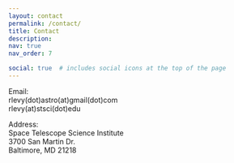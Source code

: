 ```yaml
---
layout: contact
permalink: /contact/
title: Contact
description: 
nav: true
nav_order: 7

social: true  # includes social icons at the top of the page
---
```


Email:<br>
rlevy(dot)astro(at)gmail(dot)com<br>
rlevy(at)stsci(dot)edu

Address:<br>
Space Telescope Science Institute<br>
3700 San Martin Dr.<br>
Baltimore, MD 21218<br>

